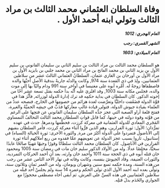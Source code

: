 <h1 dir="rtl">وفاة السلطان العثماني محمد الثالث بن مراد الثالث وتولي ابنه أحمد الأول .</h1>

<h5 dir="rtl">العام الهجري:  1012

الشهر القمري: رجب

العام الميلادي: 1603</h5>

<p dir="rtl">هو السلطان محمد الثالث بن مراد الثالث بن سليم الثاني بن سليمان القانوني بن سليم الأول بن يزيد الثاني بن محمد الفاتح بن مراد الثاني بن محمد جلبي بن بايزيد الأول بن مراد الأول بن أورخان بن الغازي عثمان، السلطانُ العثماني الثالثَ عشر من سلاطين العثمانيين، ولِدَ في ذي القعدة سنة 974, وكانت والدتُه جاريةً بندقيةَ الأصلِ أحبَّها والده فاصطفاها زوجةً له. أمَّره أبوه على مغنيسا في أواخر سنة 991 ودام واليًا بها إلى موت والده، فجلس مكانه سنة 1003, وقد افتُريَ عليه أنَّه بدأ حكمه بقتل تسعة عشر أخًا من إخوته الذكور. كان السلطان في بداية حكمِه قد ترك إدارةَ الدولة لوزرائه, فأثَّرَ هذا في قوَّة الدولة فضَعُفت داخليًّا وتعرَّضت لعدة هزائم من خصومِها في الخارج، فنصحه عددٌ من العلماء بقيادة جيوش الدولة، فتولى قيادة غالبِ معاركها فدَبَّ في جيشِه الحميَّةُ والغيرة، ففتح قلعةَ أراو الصعبة التي عجز جدُّه السلطان سليمان القانوني عن فتحِها على الرغم من قوَّته وقوة دولته في حينها، كما قابل قواتِ السلطان محمد الثالث التحالفُ النمساوي المَجَري المعادي للدولة العثمانية في معركة كرزت، فحطَّمها ودمرها. حدث في عهده تمرُّدان؛ الأول: ثورة الفرارين، وهم الذين فرُّوا أثناء معركة كرزت، فأمر السلطان بنفيهم إلى الأناضول فتمردوا على الدولة أكثَرَ من مرة, والثورة الأخرى: ثورة الخيالة (السباه) في إستانبول، ثاروا بسبب عجز الدولة عن تعويضِهم عمَّا فقدوه من ريع أملاكِهم أثناء ثورة الفرارين في الأناضول. كان السلطان محمد الثالث سلطانًا وقورًا وجيهًا مَهيبًا صالحًا عابدًا سخيًّا، مخلِصًا عدلًا. وله من الأولاد الذكور سليم خان مات في رمضان سنة 1005 ومحمود خان قتله أبوه في ذي الحجة سنة 1011 وأحمد خان وارثه، بعد أن أخمد الحركاتِ التمردية، والثورات العنيفة، وقاد الجيوشَ بنفسه، وكانت وفاته في نهار الأحد الثامن عشر من رجب من هذه السنة، ومدة حكمه تسع سنين وشهران ويومان، وله من العمر ثمانٍ وثلاثون سنة، وتولَّى بعده ابنه أحمد الأول الذي تولى الحكم وعمره 14 سنة ولم يجلسْ أحد قبلَه من سلاطين العثمانيين في هذه السنِّ على العرش، ثم أبقى أخاه مصطفى محجوزًا مع الجواري والخَدَم بدلَ قتلِه.</p></br>
